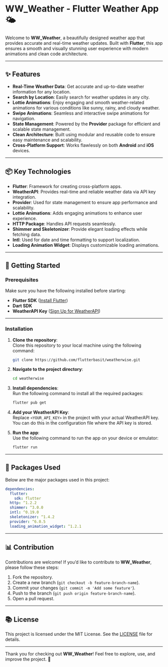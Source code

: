<!-- # WW_Weather - Flutter Weather App 🌤️

Welcome to **WW_Weather**, a beautifully designed weather app that provides accurate and real-time weather updates. Built with **Flutter**, this app ensures a smooth and visually stunning user experience with modern animations and clean code architecture.

---

## 🌟 Features

- **Real-Time Weather Data**: Get accurate and up-to-date weather information for any location.  
- **Search by Location**: Easily search for weather updates in any city.  
- **Lottie Animations**: Enjoy engaging and smooth weather-related animations for various conditions like sunny, rainy, and cloudy weather.  
- **Swipe Animations**: Seamless and interactive swipe animations for navigation.  
- **State Management**: Powered by the **Provider** package for efficient and scalable state management.  
- **Clean Architecture**: Built using modular and reusable code to ensure easy maintenance and scalability.  
- **Cross-Platform Support**: Works flawlessly on both **Android** and **iOS** devices.  

---

## 📦 Key Technologies

- **Flutter**: Framework for creating cross-platform apps.  
- **WeatherAPI**: Provides real-time and reliable weather data via API key integration.  
- **Provider**: Used for state management to ensure app performance and scalability.  
- **Lottie Animations**: Adds engaging animations to enhance user experience.  

---

## 🚀 Getting Started

### Prerequisites

Make sure you have the following installed before starting:
- **Flutter SDK** ([Install Flutter](https://flutter.dev/docs/get-started/install))  
- **Dart SDK**  
- **WeatherAPI Key** ([Sign Up for WeatherAPI](https://www.weatherapi.com/))  

---

### Installation

1. **Clone the repository**:  
   Clone this repository to your local machine using the following command:
   ```bash
   git clone https://github.com/flutterbasit/weatherwise.git -->


# WW_Weather - Flutter Weather App 🌤️

Welcome to **WW_Weather**, a beautifully designed weather app that provides accurate and real-time weather updates. Built with **Flutter**, this app ensures a smooth and visually stunning user experience with modern animations and clean code architecture.

---

## ✨ Features

- **Real-Time Weather Data**: Get accurate and up-to-date weather information for any location.  
- **Search by Location**: Easily search for weather updates in any city.  
- **Lottie Animations**: Enjoy engaging and smooth weather-related animations for various conditions like sunny, rainy, and cloudy weather.  
- **Swipe Animations**: Seamless and interactive swipe animations for navigation.  
- **State Management**: Powered by the **Provider** package for efficient and scalable state management.  
- **Clean Architecture**: Built using modular and reusable code to ensure easy maintenance and scalability.  
- **Cross-Platform Support**: Works flawlessly on both **Android** and **iOS** devices.  

---

## 📦 Key Technologies

- **Flutter**: Framework for creating cross-platform apps.  
- **WeatherAPI**: Provides real-time and reliable weather data via API key integration.  
- **Provider**: Used for state management to ensure app performance and scalability.  
- **Lottie Animations**: Adds engaging animations to enhance user experience.  
- **HTTP Package**: Handles API requests seamlessly.  
- **Shimmer and Skeletonizer**: Provide elegant loading effects while fetching data.  
- **Intl**: Used for date and time formatting to support localization.  
- **Loading Animation Widget**: Displays customizable loading animations.

---

## 🚀 Getting Started

### Prerequisites

Make sure you have the following installed before starting:
- **Flutter SDK** ([Install Flutter](https://flutter.dev/docs/get-started/install))  
- **Dart SDK**  
- **WeatherAPI Key** ([Sign Up for WeatherAPI](https://www.weatherapi.com/))  

---

### Installation

1. **Clone the repository**:  
   Clone this repository to your local machine using the following command:
   ```bash
   git clone https://github.com/flutterbasit/weatherwise.git
   ```

2. **Navigate to the project directory**:  
   ```bash
   cd weatherwise
   ```

3. **Install dependencies**:  
   Run the following command to install all the required packages:
   ```bash
   flutter pub get
   ```

4. **Add your WeatherAPI Key**:  
   Replace `<YOUR_API_KEY>` in the project with your actual WeatherAPI key. You can do this in the configuration file where the API key is stored.

5. **Run the app**:  
   Use the following command to run the app on your device or emulator:
   ```bash
   flutter run
   ```

---

## 📢 Packages Used

Below are the major packages used in this project:

```yaml
dependencies:
  flutter:
    sdk: flutter
  http: ^1.2.2
  shimmer: ^3.0.0
  intl: ^0.19.0
  skeletonizer: ^1.4.2
  provider: ^6.0.5
  loading_animation_widget: ^1.2.1
```

---

## 📊 Contribution

Contributions are welcome! If you’d like to contribute to **WW_Weather**, please follow these steps:

1. Fork the repository.
2. Create a new branch (`git checkout -b feature-branch-name`).
3. Commit your changes (`git commit -m 'Add some feature'`).
4. Push to the branch (`git push origin feature-branch-name`).
5. Open a pull request.

---

## 📚 License

This project is licensed under the MIT License. See the [LICENSE](LICENSE) file for details.

---

Thank you for checking out **WW_Weather**! Feel free to explore, use, and improve the project. 🚀

